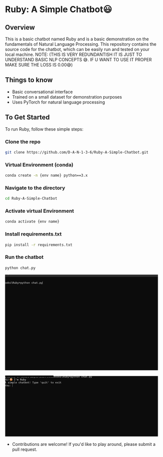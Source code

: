 # Ruby: A Simple Chatbot😃

## Overview

This is a basic chatbot named Ruby and is a basic demonstration on the fundamentals of Natural Language Processing.
This repository contains the source code for the chatbot, which can be easily run and tested on your local machine.
NOTE: (THIS IS VERY REDUNDANTISH IT IS JUST TO UNDERSTAND BASIC NLP CONCEPTS 😅. IF U WANT TO USE IT PROPER MAKE SURE THE LOSS IS 0.00😅)

## Things to know

* Basic conversational interface
* Trained on a small dataset for demonstration purposes
* Uses PyTorch for natural language processing

## To Get Started

To run Ruby, follow these simple steps:

### Clone the repo

```bash
git clone https://github.com/D-A-N-1-3-6/Ruby-A-Simple-Chatbot.git
```

### Virtual Environment (conda)

```bash
conda create -n {env name} python==3.x


```

### Navigate to the directory

```bash
cd Ruby-A-Simple-Chatbot


```

### Activate virtual Environment

```bash
conda activate {env name}


```

### Install requirements.txt

```bash
pip install -r requirements.txt


```

### Run the chatbot

```bash
python chat.py


```

![Alt text](https://github.com/D-A-N-1-3-6/Ruby-A-Simple-Chatbot/blob/main/readme-assets/pythonchat.png)

![Alt text](https://github.com/D-A-N-1-3-6/Ruby-A-Simple-Chatbot/blob/main/readme-assets/chat.png)

* Contributions are welcome!
If you'd like to play around,
please submit a pull request.
